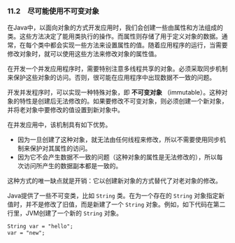 ### 11.2　尽可能使用不可变对象

在Java中，以面向对象的方式开发应用时，我们会创建一些由属性和方法组成的类。这些方法决定了能用类执行的操作。而属性则存储了用于定义对象的数据。通常，在每个类中都会实现一些方法来设置属性的值。随着应用程序的运行，当需要修改对象时，就可以使用这些方法来修改对象的属性值。

在开发一个并发应用程序时，需要特别注意多线程共享的对象。必须采取同步机制来保护这些对象的访问。否则，很可能在应用程序中出现数据不一致的问题。

开发并发程序时，可以实现一种特殊对象，即 **不可变对象** （immutable）。这种对象的特性是创建后无法修改的。如果要修改不可变对象，则必须创建一个新对象，并将老对象中要修改的值设置到新对象中。

在并发应用中，该机制具有如下优势。

+ 因为一旦创建了这种对象，就无法由任何线程来修改，所以不需要使用同步机制来保护对其属性的访问。
+ 因为它不会产生数据不一致的问题（这种对象的属性是无法修改的），所以每次访问所产生的数据副本都是一致的。

这种方式的唯一缺点就是开销：它以创建新对象的方式替代了对老对象的修改。

Java提供了一些不可变类，比如 `String` 类。在为一个存在的 `String` 对象指定新值时，并不是修改了旧值，而是新建了一个 `String` 对象。例如，如下代码在第二行里，JVM创建了一个新的 `String` 对象。

```css
String var = "hello";
var = "new";
```

